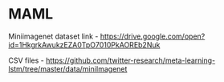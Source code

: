 # MAML

Miniimagenet dataset link - https://drive.google.com/open?id=1HkgrkAwukzEZA0TpO7010PkAOREb2Nuk

CSV files - https://github.com/twitter-research/meta-learning-lstm/tree/master/data/miniImagenet
